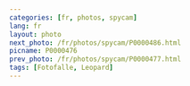 ```yaml
---
categories: [fr, photos, spycam]
lang: fr
layout: photo
next_photo: /fr/photos/spycam/P0000486.html
picname: P0000476
prev_photo: /fr/photos/spycam/P0000477.html
tags: [Fotofalle, Leopard]
---
```

